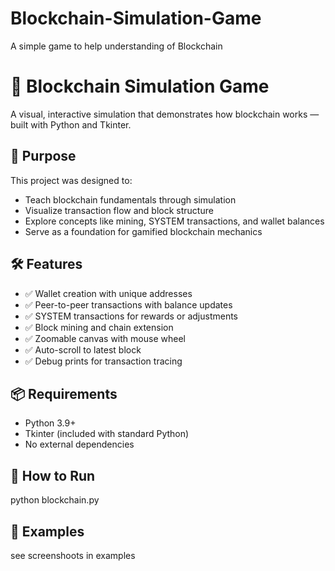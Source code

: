 # Blockchain-Simulation-Game
A simple game to help understanding of Blockchain 

# 🧱 Blockchain Simulation Game

A visual, interactive simulation that demonstrates how blockchain works — built with Python and Tkinter. 

## 🎯 Purpose

This project was designed to:
- Teach blockchain fundamentals through simulation
- Visualize transaction flow and block structure
- Explore concepts like mining, SYSTEM transactions, and wallet balances
- Serve as a foundation for gamified blockchain mechanics

## 🛠️ Features

- ✅ Wallet creation with unique addresses
- ✅ Peer-to-peer transactions with balance updates
- ✅ SYSTEM transactions for rewards or adjustments
- ✅ Block mining and chain extension
- ✅ Zoomable canvas with mouse wheel
- ✅ Auto-scroll to latest block
- ✅ Debug prints for transaction tracing

## 📦 Requirements

- Python 3.9+
- Tkinter (included with standard Python)
- No external dependencies

## 🚀 How to Run
python blockchain.py

## 🚀 Examples
see screenshoots in examples
